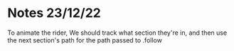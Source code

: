 #  Notes 23/12/22

To animate the rider, We should track what section they're in, and then use the next section's path for the path passed to .follow

